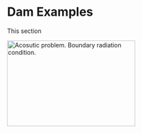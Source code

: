 # Dam Examples

This section

[<img
  src="https://github.com/KratosMultiphysics/Examples/tree/dam-examples/dam/use_cases/Acoustic/data/acoustic_post_init.png"
  width="300"
  height="200"
  title="Acosutic problem. Boundary radiation condition.">
](https://github.com/KratosMultiphysics/Examples/tree/dam-examples/dam/use_cases/Acoustic/)

